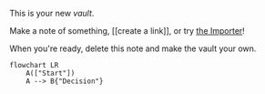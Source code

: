 This is your new *vault*.

Make a note of something, [[create a link]], or try [the Importer](https://help.obsidian.md/Plugins/Importer)!

When you're ready, delete this note and make the vault your own.

```mermaid
flowchart LR
	A(["Start"])
	A --> B{"Decision"}
```
